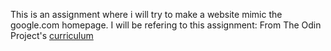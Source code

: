 This is an assignment where i will try to make a website 
mimic the google.com homepage. I will be refering to this assignment:
From The Odin Project's [curriculum](http://www.theodinproject.com/courses/web-development-101/lessons/html-css)
